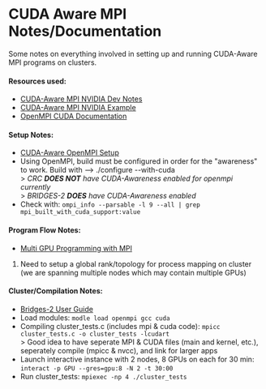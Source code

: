 # CUDA Aware MPI Notes/Documentation
 
Some notes on everything involved in setting up and running CUDA-Aware MPI programs on clusters.  

#### Resources used:  
   - [CUDA-Aware MPI NVIDIA Dev Notes](https://developer.nvidia.com/blog/introduction-cuda-aware-mpi/)  
   - [CUDA-Aware MPI NVIDIA Example](https://github.com/NVIDIA-developer-blog/code-samples/blob/master/posts/cuda-aware-mpi-example/src/CUDA_Aware_MPI.c)
   - [OpenMPI CUDA Documentation](https://www.open-mpi.org/faq/?category=runcuda)

#### Setup Notes:  
   - [CUDA-Aware OpenMPI Setup](https://kose-y.github.io/blog/2017/12/installing-cuda-aware-mpi/)  
   - Using OpenMPI, build must be configured in order for the "awareness" to work. Build with --> ./configure --with-cuda  
              > *CRC **DOES NOT** have CUDA-Awareness enabled for openmpi currently*  
              > *BRIDGES-2 **DOES** have CUDA-Awareness enabled*
   - Check with: `ompi_info --parsable -l 9 --all | grep mpi_built_with_cuda_support:value`
             
#### Program Flow Notes:  
   - [Multi GPU Programming with MPI](https://developer.nvidia.com/gtc/2020/video/s21067)
   
   1. Need to setup a global rank/topology for process mapping on cluster (we are spanning multiple nodes which may contain multiple GPUs)

#### Cluster/Compilation Notes:
   - [Bridges-2 User Guide](https://www.psc.edu/resources/bridges-2/user-guide-2/#intro)
   - Load modules: `modle load openmpi gcc cuda`
   - Compiling cluster_tests.c (includes mpi & cuda code): `mpicc cluster_tests.c -o cluster_tests -lcudart`  
              > Good idea to have seperate MPI & CUDA files (main and kernel, etc.), seperately compile (mpicc & nvcc), and link for larger apps
   - Launch interactive instance with 2 nodes, 8 GPUs on each for 30 min: `interact -p GPU --gres=gpu:8 -N 2 -t 30:00`
   - Run cluster_tests: `mpiexec -np 4 ./cluster_tests`
 



